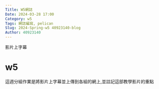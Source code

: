 ```yaml
---
Title: W5網誌
Date: 2024-03-28 17:00
Category: w5
Tags: 網誌編寫, pelican
Slug: 2024-Spring-w5 40923140-blog 
Author: 40923140
---
```


影片上字幕

<!-- PELICAN_END_SUMMARY -->

# w5
這週分組作業是將影片上字幕並上傳到各組的網上,並註記這部教學影片的重點